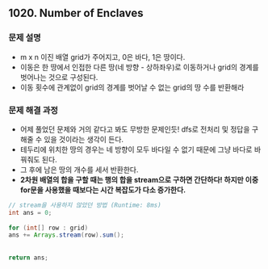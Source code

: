 ## 1020. Number of Enclaves
### 문제 설명
- m x n 이진 배열 grid가 주어지고, 0은 바다, 1은 땅이다.
- 이동은 한 땅에서 인접한 다른 땅(네 방향 - 상하좌우)로 이동하거나 grid의 경계를 벗어나는 것으로 구성된다.
- 이동 횟수에 관계없이 grid의 경계를 벗어날 수 없는 grid의 땅 수를 반환해라
​
### 문제 해결 과정
- 어제 풀었던 문제와 거의 같다고 봐도 무방한 문제인듯! dfs로 전처리 및 정답을 구해줄 수 있을 것이라는 생각이 든다.
- 테두리에 위치한 땅의 경우는 네 방향이 모두 바다일 수 없기 때문에 그냥 바다로 바꿔줘도 된다.
- 그 후에 남은 땅의 개수를 세서 반환한다.
- **2차원 배열의 합을 구할 때는 행의 합을 stream으로 구하면 간단하다! 하지만 이중 for문을 사용했을 때보다는 시간 복잡도가 다소 증가한다.**
​
```java
// stream을 사용하지 않았던 방법 (Runtime: 8ms)
int ans = 0;
​
for (int[] row : grid)
ans += Arrays.stream(row).sum();
​
​
return ans;
```
​